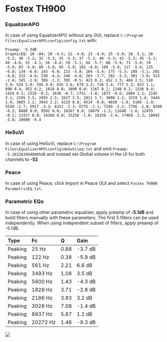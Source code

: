 # Fostex TH900

### EqualizerAPO
In case of using EqualizerAPO without any GUI, replace `C:\Program Files\EqualizerAPO\config\config.txt`
with:
```
Preamp: -5.3dB
GraphicEQ: 10 -84; 20 -4.5; 22 -4.8; 23 -4.9; 25 -5.0; 26 -5.1; 28 -5.2; 30 -5.2; 32 -5.3; 35 -5.3; 37 -5.3; 40 -5.3; 42 -5.3; 45 -5.1; 49 -4.6; 52 -4.1; 56 -4.4; 59 -5.1; 64 -5.7; 68 -5.9; 73 -5.9; 78 -5.9; 83 -5.9; 89 -5.8; 95 -5.9; 102 -6.0; 109 -5.9; 117 -5.9; 125 -6.0; 134 -6.0; 143 -6.0; 153 -5.8; 164 -5.4; 175 -5.3; 188 -5.1; 201 -4.8; 215 -4.6; 230 -4.3; 246 -4.0; 263 -3.7; 282 -3.3; 301 -2.9; 323 -2.4; 345 -1.8; 369 -1.2; 395 -0.5; 423 0.2; 452 1.3; 484 2.5; 518 3.9; 554 5.0; 593 4.9; 635 3.6; 679 2.3; 726 2.4; 777 2.3; 832 1.1; 890 0.4; 952 0.2; 1019 0.0; 1090 0.0; 1167 0.1; 1248 0.2; 1336 0.4; 1429 0.3; 1529 -0.2; 1636 -0.7; 1751 -1.0; 1873 -0.6; 2004 1.1; 2145 3.1; 2295 3.5; 2455 2.5; 2627 2.5; 2811 1.7; 3008 1.2; 3219 1.4; 3444 1.9; 3685 2.2; 3943 2.2; 4219 0.8; 4514 -0.8; 4830 -1.6; 5168 -1.9; 5530 -2.7; 5917 -3.3; 6331 -2.3; 6775 -2.1; 7249 -2.2; 7756 -1.8; 8299 -0.3; 8880 0.0; 9502 0.0; 10167 0.0; 10879 -1.2; 11640 -1.6; 12455 -0.1; 13327 0.0; 14260 0.0; 15258 -1.0; 16326 -2.4; 17469 -2.3; 18692 -3.8; 20000 -9.4
```

### HeSuVi
In case of using HeSuVi, replace `C:\Program Files\EqualizerAPO\config\HeSuVi\eq.txt` and omit `Preamp:
-5.2822839440985dB` and instead set Global volume in the UI for both channels to **-52**

### Peace
In case of using Peace, click *Import* in Peace GUI and select `Fostex TH900 ParametricEQ.txt`.

### Parametric EQs
In case of using other parametric equalizer, apply preamp of **-5.1dB** and build filters manually
with these parameters. The first 5 filters can be used independently.
When using independent subset of filters, apply preamp of -5.1dB.

| Type    | Fc       |    Q | Gain    |
|:--------|:---------|:-----|:--------|
| Peaking | 25 Hz    | 0.88 | -3.7 dB |
| Peaking | 122 Hz   | 0.38 | -5.9 dB |
| Peaking | 561 Hz   | 2.21 | 6.6 dB  |
| Peaking | 3493 Hz  | 1.08 | 3.5 dB  |
| Peaking | 5600 Hz  | 1.43 | -4.3 dB |
| Peaking | 1828 Hz  | 3.71 | -2.8 dB |
| Peaking | 2186 Hz  | 3.93 | 3.2 dB  |
| Peaking | 3028 Hz  | 7.08 | -1.4 dB |
| Peaking | 8937 Hz  | 5.87 | 1.1 dB  |
| Peaking | 20272 Hz | 1.46 | -9.3 dB |

![](https://raw.githubusercontent.com/jaakkopasanen/AutoEq/master/results/headphonecom/sbaf-serious/Fostex%20TH900/Fostex%20TH900.png)